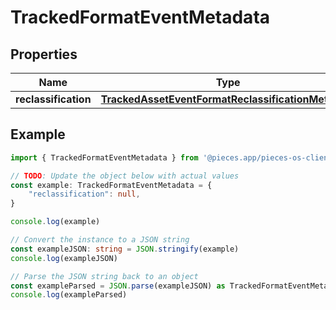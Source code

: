 
# TrackedFormatEventMetadata


## Properties

Name | Type
------------ | -------------
**reclassification** | [**TrackedAssetEventFormatReclassificationMetadata**](TrackedAssetEventFormatReclassificationMetadata)

## Example

```typescript
import { TrackedFormatEventMetadata } from '@pieces.app/pieces-os-client'

// TODO: Update the object below with actual values
const example: TrackedFormatEventMetadata = {
    "reclassification": null,
}

console.log(example)

// Convert the instance to a JSON string
const exampleJSON: string = JSON.stringify(example)
console.log(exampleJSON)

// Parse the JSON string back to an object
const exampleParsed = JSON.parse(exampleJSON) as TrackedFormatEventMetadata
console.log(exampleParsed)
```


